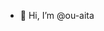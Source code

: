 - 👋 Hi, I’m @ou-aita


<!---
ou-aita/ou-aita is a ✨ special ✨ repository because its `README.md` (this file) appears on your GitHub profile.
You can click the Preview link to take a look at your changes.
--->

